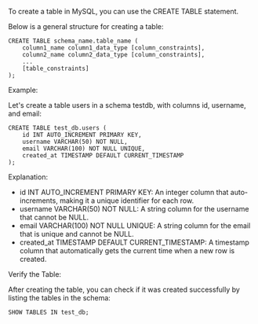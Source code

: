 To create a table in MySQL, you can use the CREATE TABLE statement.

Below is a general structure for creating a table:

```
CREATE TABLE schema_name.table_name (
    column1_name column1_data_type [column_constraints],
    column2_name column2_data_type [column_constraints],
    ...
    [table_constraints]
);
```

Example:

Let's create a table users in a schema testdb, with columns id, username, and email:

```
CREATE TABLE test_db.users (
    id INT AUTO_INCREMENT PRIMARY KEY,
    username VARCHAR(50) NOT NULL,
    email VARCHAR(100) NOT NULL UNIQUE,
    created_at TIMESTAMP DEFAULT CURRENT_TIMESTAMP
);
```

Explanation:

* id INT AUTO_INCREMENT PRIMARY KEY: An integer column that auto-increments, making it a unique identifier for each row.
* username VARCHAR(50) NOT NULL: A string column for the username that cannot be NULL.
* email VARCHAR(100) NOT NULL UNIQUE: A string column for the email that is unique and cannot be NULL.
* created_at TIMESTAMP DEFAULT CURRENT_TIMESTAMP:
  A timestamp column that automatically gets the current time when a new row is created.

Verify the Table:

After creating the table, you can check if it was created successfully by listing the tables in the schema:

```
SHOW TABLES IN test_db;
```
